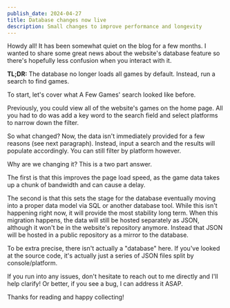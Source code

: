 ```yaml
---
publish_date: 2024-04-27
title: Database changes now live
description: Small changes to improve performance and longevity
---
```

Howdy all! It has been somewhat quiet on the blog for a few months. I wanted to share some great news about the website's database feature so there's hopefully less confusion when you interact with it.

**TL;DR:** The database no longer loads all games by default. Instead, run a search to find games.

To start, let's cover what A Few Games' search looked like before.

Previously, you could view all of the website's games on the home page. All you had to do was add a key word to the search field and select platforms to narrow down the filter.

So what changed? Now, the data isn't immediately provided for a few reasons (see next paragraph). Instead, input a search and the results will populate accordingly. You can still filter by platform however.

Why are we changing it? This is a two part answer.

The first is that this improves the page load speed, as the game data takes up a chunk of bandwidth and can cause a delay.

The second is that this sets the stage for the database eventually moving into a proper data model via SQL or another database tool. While this isn't happening right now, it will provide the most stability long term. When this migration happens, the data will still be hosted separately as JSON, although it won't be in the website's repository anymore. Instead that JSON will be hosted in a public repository as a mirror to the database. 

To be extra precise, there isn't actually a "database" here. If you've looked at the source code, it's actually just a series of JSON files split by console/platform.

If you run into any issues, don't hesitate to reach out to me directly and I'll help clarify! Or better, if you see a bug, I can address it ASAP.

Thanks for reading and happy collecting!